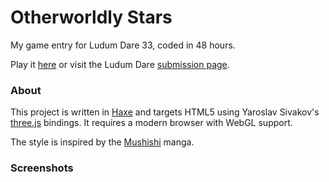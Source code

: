 # Otherworldly Stars

My game entry for Ludum Dare 33, coded in 48 hours.

Play it [here](TODO) or visit the Ludum Dare [submission page](TODO).

### About ###

This project is written in [Haxe](http://haxe.org/) and targets HTML5 using Yaroslav Sivakov's [three.js](http://lib.haxe.org/u/yar3333/) bindings. It requires a modern browser with WebGL support.

The style is inspired by the [Mushishi](https://en.wikipedia.org/wiki/Mushishi) manga.
	
### Screenshots ###